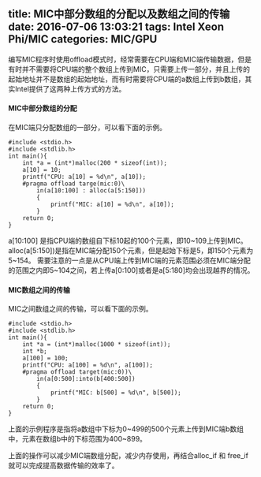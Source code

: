 title: MIC中部分数组的分配以及数组之间的传输
date: 2016-07-06 13:03:21
tags: Intel Xeon Phi/MIC
categories: MIC/GPU
---
编写MIC程序时使用offload模式时，经常需要在CPU端和MIC端传输数据，但是有时并不需要将CPU端的整个数组上传到MIC，只需要上传一部分，并且上传的起始地址并不是数组的起始地址，而有时需要将CPU端的a数组上传到b数组，其实Intel提供了这两种上传方式的方法。
#### **MIC中部分数组的分配**
在MIC端只分配数组的一部分，可以看下面的示例。
```
#include <stdio.h>
#include <stdlib.h>
int main(){
	int *a = (int*)malloc(200 * sizeof(int));
	a[10] = 10;
	printf("CPU: a[10] = %d\n", a[10]);
	#pragma offload targe(mic:0)\
		in(a[10:100] : alloc(a[5:150]))
		{
			printf("MIC: a[10] = %d\n", a[10]);
		}
	return 0;
}
```
a[10:100] 是指CPU端的数组自下标10起的100个元素，即10~109上传到MIC。
alloc(a[5:150])是指在MIC端分配150个元素，但是起始下标是5，即150个元素为5~154。
需要注意的一点是从CPU端上传到MIC端的元素范围必须在MIC端分配的范围之内即5~104之间，若上传a[0:100]或者是a[5:180]均会出现越界的情况。
#### **MIC数组之间的传输**
MIC之间数组之间的传输，可以看下面的示例。
```
#include <stdio.h>
#include <stdlib.h>
int main(){
	int *a = (int*)malloc(1000 * sizeof(int));
	int *b;
	a[100] = 100;
	printf("CPU: a[100] = %d\n", a[100]);
	#pragma offload target(mic:0))\
		in(a[0:500]:into(b[400:500])
		{
			printf("MIC: b[500] = %d\n", b[500]);
		}
	return 0;
}
```
上面的示例程序是指将a数组中下标为0~499的500个元素上传到MIC端b数组中，元素在数组b中的下标范围为400~899。

 上面的操作可以减少MIC端数组分配，减少内存使用，再结合alloc\_if 和 free\_if 就可以完成提高数据传输的效率了。
